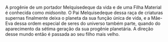 ﻿A progênie de um portador Melquisedeque da vida e de uma Filha Material é conhecida como *midsonita.* O Pai Melquisedeque dessa raça de criaturas supernas finalmente deixa o planeta da sua função única de vida, e a Mãe-Eva dessa ordem especial de seres do universo também parte, quando do aparecimento da sétima geração da sua progênie planetária. A direção desse mundo então é passada ao seu filho mais velho.